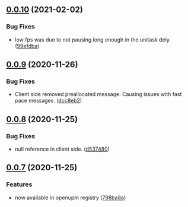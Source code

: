 ## [0.0.10](https://github.com/MirrorNG/IgnoranceNG/compare/v0.0.9...v0.0.10) (2021-02-02)


### Bug Fixes

* low fps was due to not pausing long enough in the unitask dely. ([99efdba](https://github.com/MirrorNG/IgnoranceNG/commit/99efdbab2675997713f5c6c806fe68564bde6c18))

## [0.0.9](https://github.com/MirrorNG/IgnoranceNG/compare/v0.0.8...v0.0.9) (2020-11-26)


### Bug Fixes

* Client side removed preallocated message. Causing issues with fast pace messages. ([dcc8eb2](https://github.com/MirrorNG/IgnoranceNG/commit/dcc8eb2aac741831546b07e26f512e8effe1b63d))

## [0.0.8](https://github.com/MirrorNG/IgnoranceNG/compare/v0.0.7...v0.0.8) (2020-11-25)


### Bug Fixes

* null reference in client side. ([d537480](https://github.com/MirrorNG/IgnoranceNG/commit/d53748032b3b98ba674db53c95fffd66920d0e73))

## [0.0.7](https://github.com/MirrorNG/IgnoranceNG/compare/v0.0.6...v0.0.7) (2020-11-25)

### Features

* now available in openupm registry ([798ba8a](https://github.com/MirrorNG/IgnoranceNG/commit/798ba8ae8392f686ce2124bc629f5de4d21e5d53))
